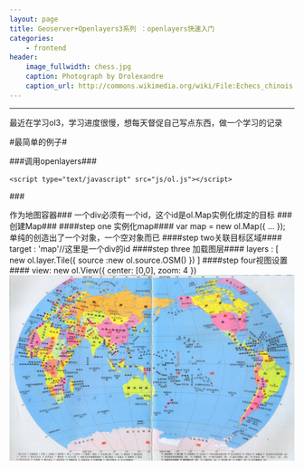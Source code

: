 ```yaml
---
layout: page
title: Geoserver+Openlayers3系列 ：openlayers快速入门
categories:
    - frontend
header:
    image_fullwidth: chess.jpg
    caption: Photograph by Drolexandre
    caption_url: http://commons.wikimedia.org/wiki/File:Echecs_chinois.JPG
---
```

---
最近在学习ol3，学习进度很慢，想每天督促自己写点东西，做一个学习的记录

#最简单的例子#
	<!DOCTYPE html>
	<html>
	<head>
		<title></title>
		<script type="text/javascript" src="js/ol.js"></script>
	</head>
	<body>
	<div id="map"></div>
	<script type="text/javascript">
		var map = new ol.Map({
			target : 'map',
			layers : [
				new ol.layer.Tile({
					source :new ol.source.OSM()
				})
			],
			view : new ol.View({
				center :[0,0],
				zoom : 1
			})
		});
	</script>
	</body>
	</html>

###调用openlayers###
	
	<script type="text/javascript" src="js/ol.js"></script>

###<div>作为地图容器###
一个div必须有一个id，这个id是ol.Map实例化绑定的目标
###创建Map###
####step one 实例化map####
	var map = new ol.Map({ ... });
单纯的创造出了一个对象，一个空对象而已
####step two关联目标区域####
	target : 'map'//这里是一个div的id
####step three 加载图层####
	layers : [
		new ol.layer.Tile({
			source :new ol.source.OSM()
		})
	]
####step four视图设置####
	view: new ol.View({
      center: [0,0],
      zoom: 4
    })
![全球地图](../../images/shawn_world_map.jpg)   
